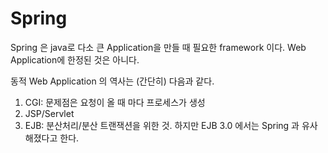 # Spring

Spring 은 java로 다소 큰 Application을 만들 때 필요한 framework 이다. Web Application에 한정된 것은 아니다.

동적 Web Application 의 역사는 (간단히) 다음과 같다.

1. CGI: 문제점은 요청이 올 때 마다 프로세스가 생성
2. JSP/Servlet
3. EJB: 분산처리/분산 트랜잭션을 위한 것. 하지만 EJB 3.0 에서는 Spring 과 유사해졌다고 한다.
